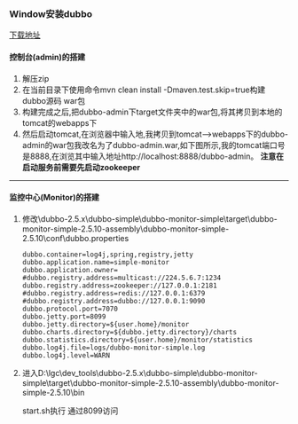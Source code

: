 ### Window安装dubbo

[下载地址](https://github.com/alibaba/dubbo/tree/2.5.x)

#### 控制台(admin)的搭建

1. 解压zip
2. 在当前目录下使用命令mvn clean install -Dmaven.test.skip=true构建dubbo源码 war包
3. 构建完成之后,把dubbo-admin下target文件夹中的war包,将其拷贝到本地的tomcat的webapps下
4. 然后启动tomcat,在浏览器中输入地,我拷贝到tomcat–>webapps下的dubbo-admin的war包我改名为了dubbo-admin.war,如下图所示,我的tomcat端口号是8888,在浏览其中输入地址http://localhost:8888/dubbo-admin。
   **注意在启动服务前需要先启动zookeeper**

---

#### **监控中心(Monitor)的搭建**

1. 修改\dubbo-2.5.x\dubbo-simple\dubbo-monitor-simple\target\dubbo-monitor-simple-2.5.10-assembly\dubbo-monitor-simple-2.5.10\conf\dubbo.properties

   ```properties
   dubbo.container=log4j,spring,registry,jetty
   dubbo.application.name=simple-monitor
   dubbo.application.owner=
   #dubbo.registry.address=multicast://224.5.6.7:1234
   dubbo.registry.address=zookeeper://127.0.0.1:2181
   #dubbo.registry.address=redis://127.0.0.1:6379
   #dubbo.registry.address=dubbo://127.0.0.1:9090
   dubbo.protocol.port=7070
   dubbo.jetty.port=8099
   dubbo.jetty.directory=${user.home}/monitor
   dubbo.charts.directory=${dubbo.jetty.directory}/charts
   dubbo.statistics.directory=${user.home}/monitor/statistics
   dubbo.log4j.file=logs/dubbo-monitor-simple.log
   dubbo.log4j.level=WARN
   ```

2. 进入D:\lgc\dev_tools\dubbo-2.5.x\dubbo-simple\dubbo-monitor-simple\target\dubbo-monitor-simple-2.5.10-assembly\dubbo-monitor-simple-2.5.10\bin

   start.sh执行 通过8099访问